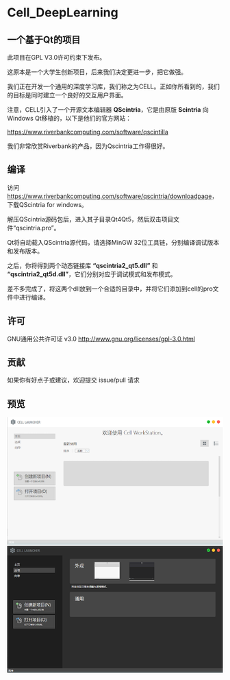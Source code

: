 Cell_DeepLearning
====
## 一个基于Qt的项目

此项目在GPL V3.0许可约束下发布。

这原本是一个大学生创新项目，后来我们决定更进一步，把它做强。

我们正在开发一个通用的深度学习库，我们称之为CELL。正如你所看到的，我们的目标是同时建立一个良好的交互用户界面。

注意，CELL引入了一个开源文本编辑器 **QScintria**，它是由原版 **Scintria** 向Windows Qt移植的，以下是他们的官方网站：

<https://www.riverbankcomputing.com/software/qscintilla>

我们非常欣赏Riverbank的产品，因为Qscintria工作得很好。

## 编译

访问<https://www.riverbankcomputing.com/software/qscintria/downloadpage>，下载QScintria for windows。

解压QScintria源码包后，进入其子目录Qt4Qt5，然后双击项目文件“qscintria.pro”。

Qt将自动载入QScintria源代码，请选择MinGW 32位工具链，分别编译调试版本和发布版本。

之后，你将得到两个动态链接库 **“qscintria2_qt5.dll”** 和 **“qscintria2_qt5d.dll”**，它们分别对应于调试模式和发布模式。

差不多完成了，将这两个dll放到一个合适的目录中，并将它们添加到cell的pro文件中进行编译。

## 许可

GNU通用公共许可证 v3.0 <http://www.gnu.org/licenses/gpl-3.0.html>

## 贡献

如果你有好点子或建议，欢迎提交 issue/pull 请求

## 预览

![image](https://github.com/Fijiisland/Cell_DeepLearning/blob/master/AppPreview/brightmode.png)
![image](https://github.com/Fijiisland/Cell_DeepLearning/blob/master/AppPreview/darkmode.png)
